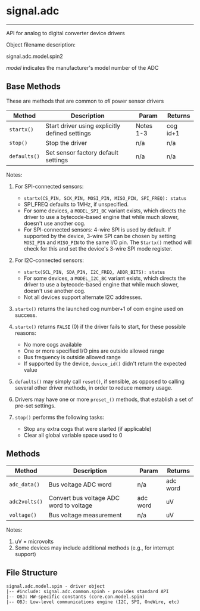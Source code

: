 # signal.adc
------------

API for analog to digital converter device drivers

Object filename description:

signal.adc.model.spin2

_model_ indicates the manufacturer's model number of the ADC


## Base Methods

These are methods that are common to _all_ power sensor drivers

| Method          | Description                                      | Param     | Returns        |
| --------------- | ------------------------------------------------ | --------- | -------------- |
| `startx()`      | Start driver using explicitly defined settings   | Notes 1-3 | cog id+1       |
| `stop()`        | Stop the driver                                  | n/a       | n/a            |
| `defaults()`    | Set sensor factory default settings              | n/a       | n/a            |

Notes:

1. For SPI-connected sensors:
	* `startx(CS_PIN, SCK_PIN, MOSI_PIN, MISO_PIN, SPI_FREQ): status`
	* SPI_FREQ defaults to 1MHz, if unspecified.
	* For some devices, a `MODEL_SPI_BC` variant exists, which directs the driver to use a
bytecode-based engine that while much slower, doesn't use another cog.
	* For SPI-connected sensors: 4-wire SPI is used by default. If supported by the device,
3-wire SPI can be chosen by setting `MOSI_PIN` and `MISO_PIN` to the same I/O pin.
The `Startx()` method will check for this and set the device's 3-wire SPI mode register.

2. For I2C-connected sensors:
	* `startx(SCL_PIN, SDA_PIN, I2C_FREQ, ADDR_BITS): status`
	* For some devices, a `MODEL_I2C_BC` variant exists, which directs the driver to use a
bytecode-based engine that while much slower, doesn't use another cog.
	* Not all devices support alternate I2C addresses.

3. `startx()` returns the launched cog number+1 of com engine used on success.

4. `startx()` returns `FALSE` (0) if the driver fails to start, for these possible reasons:
	* No more cogs available
	* One or more specified I/O pins are outside allowed range
	* Bus frequency is outside allowed range
	* If supported by the device, `device_id()` didn't return the expected value

5. `defaults()` may simply call `reset()`, if sensible, as opposed to calling several other driver
methods, in order to reduce memory usage.

6. Drivers may have one or more `preset_()` methods, that establish a set of pre-set settings.

7. `stop()` performs the following tasks:
	* Stop any extra cogs that were started (if applicable)
	* Clear all global variable space used to 0


## Methods

| Method       | Description                                   | Param    | Returns               |
| ------------ | --------------------------------------------- | -------- | --------------------- |
|`adc_data()`  | Bus voltage ADC word                          | n/a      | adc word              |
|`adc2volts()` | Convert bus voltage ADC word to voltage       | adc word | uV                    |
|`voltage()`   | Bus voltage measurement                       | n/a      | uV                    |


Notes:

1. uV = microvolts
2. Some devices may include additional methods (e.g., for interrupt support)


## File Structure

```spin
signal.adc.model.spin - driver object
|-- #include: signal.adc.common.spinh - provides standard API
|-- OBJ: HW-specific constants (core.con.model.spin)
|-- OBJ: Low-level communications engine (I2C, SPI, OneWire, etc)

```

